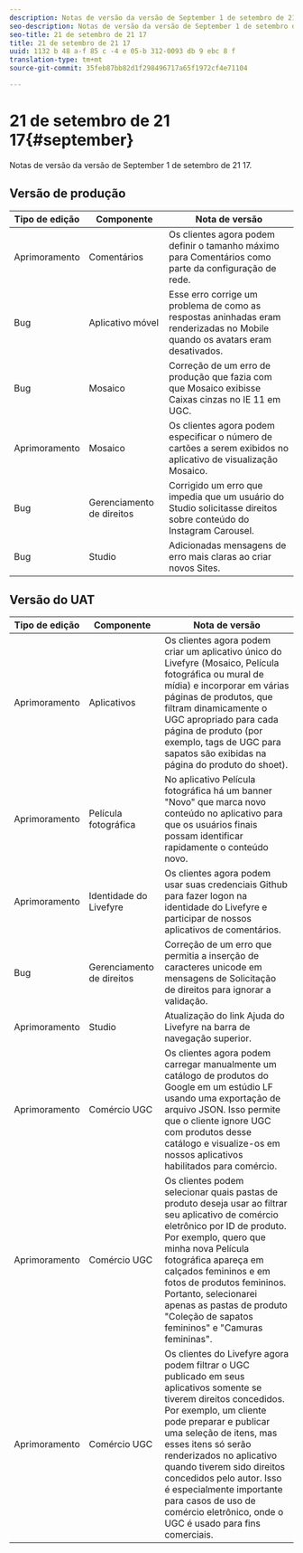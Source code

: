 ```yaml
---
description: Notas de versão da versão de September 1 de setembro de 21 17.
seo-description: Notas de versão da versão de September 1 de setembro de 21 17.
seo-title: 21 de setembro de 21 17
title: 21 de setembro de 21 17
uuid: 1132 b 48 a-f 85 c -4 e 05-b 312-0093 db 9 ebc 8 f
translation-type: tm+mt
source-git-commit: 35feb87bb82d1f298496717a65f1972cf4e71104

---
```



# 21 de setembro de 21 17{#september}

Notas de versão da versão de September 1 de setembro de 21 17.

## Versão de produção

| **Tipo de edição** | **Componente** | **Nota de versão** |
|---|---|---|
| Aprimoramento | Comentários | Os clientes agora podem definir o tamanho máximo para Comentários como parte da configuração de rede. |
| Bug | Aplicativo móvel | Esse erro corrige um problema de como as respostas aninhadas eram renderizadas no Mobile quando os avatars eram desativados. |
| Bug | Mosaico | Correção de um erro de produção que fazia com que Mosaico exibisse Caixas cinzas no IE 11 em UGC. |
| Aprimoramento | Mosaico | Os clientes agora podem especificar o número de cartões a serem exibidos no aplicativo de visualização Mosaico. |
| Bug | Gerenciamento de direitos | Corrigido um erro que impedia que um usuário do Studio solicitasse direitos sobre conteúdo do Instagram Carousel. |
| Bug | Studio | Adicionadas mensagens de erro mais claras ao criar novos Sites. |

## Versão do UAT

| **Tipo de edição** | **Componente** | **Nota de versão** |
|---|---|---|
| Aprimoramento | Aplicativos | Os clientes agora podem criar um aplicativo único do Livefyre (Mosaico, Película fotográfica ou mural de mídia) e incorporar em várias páginas de produtos, que filtram dinamicamente o UGC apropriado para cada página de produto (por exemplo, tags de UGC para sapatos são exibidas na página do produto do shoet). |
| Aprimoramento | Película fotográfica | No aplicativo Película fotográfica há um banner &quot;Novo&quot; que marca novo conteúdo no aplicativo para que os usuários finais possam identificar rapidamente o conteúdo novo. |
| Aprimoramento | Identidade do Livefyre | Os clientes agora podem usar suas credenciais Github para fazer logon na identidade do Livefyre e participar de nossos aplicativos de comentários. |
| Bug | Gerenciamento de direitos | Correção de um erro que permitia a inserção de caracteres unicode em mensagens de Solicitação de direitos para ignorar a validação. |
| Aprimoramento | Studio | Atualização do link Ajuda do Livefyre na barra de navegação superior. |
| Aprimoramento | Comércio UGC | Os clientes agora podem carregar manualmente um catálogo de produtos do Google em um estúdio LF usando uma exportação de arquivo JSON. Isso permite que o cliente ignore UGC com produtos desse catálogo e visualize-os em nossos aplicativos habilitados para comércio. |
| Aprimoramento | Comércio UGC | Os clientes podem selecionar quais pastas de produto deseja usar ao filtrar seu aplicativo de comércio eletrônico por ID de produto. Por exemplo, quero que minha nova Película fotográfica apareça em calçados femininos e em fotos de produtos femininos. Portanto, selecionarei apenas as pastas de produto &quot;Coleção de sapatos femininos&quot; e &quot;Camuras femininas&quot;. |
| Aprimoramento | Comércio UGC | Os clientes do Livefyre agora podem filtrar o UGC publicado em seus aplicativos somente se tiverem direitos concedidos. Por exemplo, um cliente pode preparar e publicar uma seleção de itens, mas esses itens só serão renderizados no aplicativo quando tiverem sido direitos concedidos pelo autor. Isso é especialmente importante para casos de uso de comércio eletrônico, onde o UGC é usado para fins comerciais. |

